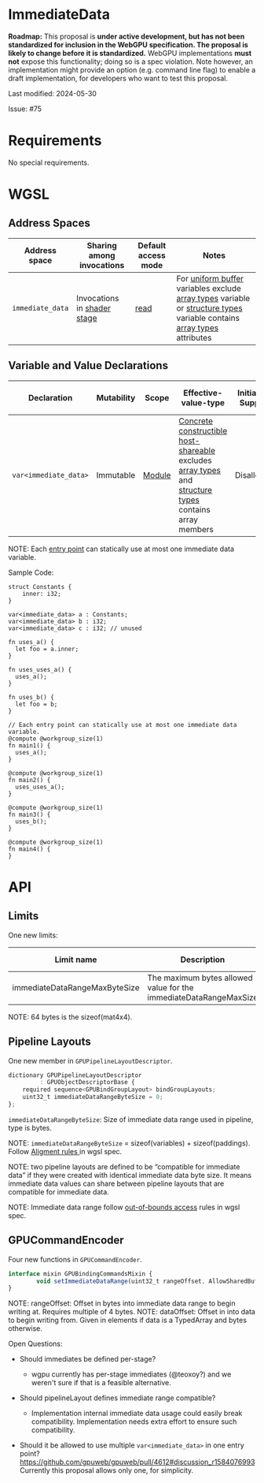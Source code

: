 # ImmediateData

**Roadmap:** This proposal is **under active development, but has not been standardized for inclusion in the WebGPU specification. The proposal is likely to change before it is standardized.** WebGPU implementations **must not** expose this functionality; doing so is a spec violation. Note however, an implementation might provide an option (e.g. command line flag) to enable a draft implementation, for developers who want to test this proposal.

Last modified: 2024-05-30

Issue: #75

# Requirements

No special requirements.

# WGSL


## Address Spaces

| Address space | Sharing among invocations | Default access mode | Notes |
| --- | --- | --- | --- |
| `immediate_data` | Invocations in [shader stage](https://www.w3.org/TR/WGSL/#shader-stages) | [read](https://www.w3.org/TR/WGSL/#access-read) | For [uniform buffer](https://www.w3.org/TR/WGSL/#uniform-buffer) variables exclude [array types](https://www.w3.org/TR/WGSL/#array-types) variable or [structure types](https://www.w3.org/TR/WGSL/#struct-types) variable contains [array types](https://www.w3.org/TR/WGSL/#array-types) attributes |


## Variable and Value Declarations

| Declaration | Mutability | Scope | Effective-value-type | Initializer Support | Initializer Expression | Part of Resource Interface |
| --- | --- | --- | --- | --- | --- | --- |
| `var<immediate_data>` | Immutable | [Module](https://www.w3.org/TR/WGSL/#module-scope) | [Concrete](https://www.w3.org/TR/WGSL/#type-concrete) [constructible](https://www.w3.org/TR/WGSL/#constructible) [host-shareable](https://www.w3.org/TR/WGSL/#host-shareable) excludes [array types](https://www.w3.org/TR/WGSL/#array-types) and [structure types](https://www.w3.org/TR/WGSL/#struct-types) contains array members | Disallowed	| | Yes. [uniform buffer](https://www.w3.org/TR/WGSL/#uniform-buffer) |

NOTE: Each [entry point](https://www.w3.org/TR/WGSL/#entry-point) can statically use at most one immediate data variable.

Sample Code:
```
struct Constants {
    inner: i32;
}

var<immediate_data> a : Constants;
var<immediate_data> b : i32;
var<immediate_data> c : i32; // unused

fn uses_a() {
  let foo = a.inner;
}

fn uses_uses_a() {
  uses_a();
}

fn uses_b() {
  let foo = b;
}

// Each entry point can statically use at most one immediate data variable.
@compute @workgroup_size(1)
fn main1() {
  uses_a();
}

@compute @workgroup_size(1)
fn main2() {
  uses_uses_a();
}

@compute @workgroup_size(1)
fn main3() {
  uses_b();
}

@compute @workgroup_size(1)
fn main4() {
}

```

# API

## Limits

One new limits:

| Limit name | Description | Type | Limit class | Default |
| --- | --- | --- | --- | --- |
| immediateDataRangeMaxByteSize | The maximum bytes allowed value for the immediateDataRangeMaxSize | [GPUSize32](https://www.w3.org/TR/webgpu/#typedefdef-gpusize32) | [maximum](https://www.w3.org/TR/webgpu/#limit-class-maximum) | 64 |

NOTE: 64 bytes is the sizeof(mat4x4).

## Pipeline Layouts
One new member in `GPUPipelineLayoutDescriptor`.

```javascript
dictionary GPUPipelineLayoutDescriptor
         : GPUObjectDescriptorBase {
    required sequence<GPUBindGroupLayout> bindGroupLayouts;
    uint32_t immediateDataRangeByteSize = 0;
};
```
`immediateDataRangeByteSize`: Size of immediate data range used in pipeline, type is bytes.

NOTE: `immediateDataRangeByteSize` = sizeof(variables) + sizeof(paddings). Follow [ Aligment rules ](https://www.w3.org/TR/WGSL/#alignment-and-size) in wgsl spec.

NOTE: two pipeline layouts are defined to be “compatible for immediate data” if they were created with identical immediate data byte size. It means immediate data values can share between pipeline layouts that are compatible for immediate data.

NOTE: Immediate data range follow [out-of-bounds access](https://www.w3.org/TR/WGSL/#out-of-bounds-access) rules in wgsl spec.

## GPUCommandEncoder

Four new functions in `GPUCommandEncoder`.

```javascript
interface mixin GPUBindingCommandsMixin {
        void setImmediateDataRange(uint32_t rangeOffset, AllowSharedBufferSource data, optional dataOffset, optional size);
}
```
NOTE: rangeOffset: Offset in bytes into immediate data range to begin writing at. Requires multiple of 4 bytes.
NOTE: dataOffset: Offset in into data to begin writing from. Given in elements if data is a TypedArray and bytes otherwise.

Open Questions:
- Should immediates be defined per-stage?
  - wgpu currently has per-stage immediates (@teoxoy?) and we weren't sure if that is a feasible alternative.

- Should pipelineLayout defines immediate range compatible?
  - Implementation internal immediate data usage could easily break compatibility. Implementation needs extra
    effort to ensure such compatibility.

- Should it be allowed to use multiple `var<immediate_data>` in one entry point?
  <https://github.com/gpuweb/gpuweb/pull/4612#discussion_r1584076993>
  Currently this proposal allows only one, for simplicity.
